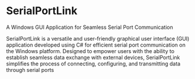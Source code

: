 # SerialPortLink
A Windows GUI Application for Seamless Serial Port Communication

SerialPortLink is a versatile and user-friendly graphical user interface (GUI) application developed using C# for efficient serial port communication on the Windows platform. Designed to empower users with the ability to establish seamless data exchange with external devices, SerialPortLink simplifies the process of connecting, configuring, and transmitting data through serial ports

